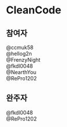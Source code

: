 # CleanCode

## 참여자

@ccmuk58  
@hellog2n  
@FrenzyNight  
@fkdl0048  
@NearthYou  
@RePro1202

## 완주자

@fkdl0048  
@RePro1202  